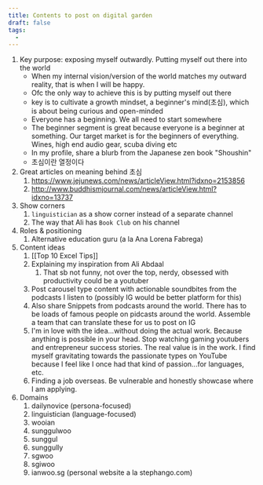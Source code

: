 ```yaml
---
title: Contents to post on digital garden
draft: false
tags:
  - 
---
```


1. Key purpose: exposing myself outwardly. Putting myself out there into the world
	- When my internal vision/version of the world matches my outward reality, that is when I will be happy. 
	- Ofc the only way to achieve this is by putting myself out there
	- key is to cultivate a growth mindset, a beginner's mind(초심), which is about being curious and open-minded
	- Everyone has a beginning. We all need to start somewhere
	- The beginner segment is great because everyone is a beginner at something. Our target market is for the beginners of everything. Wines, high end audio gear, scuba diving etc
	- In my profile, share a blurb from the Japanese zen book "Shoushin"
	- 초심이란 열정이다
2. Great articles on meaning behind 초심
	1. https://www.jejunews.com/news/articleView.html?idxno=2153856
	2. http://www.buddhismjournal.com/news/articleView.html?idxno=13737
3. Show corners
	1. `linguistician` as a show corner instead of a separate channel
	2. The way that Ali has `Book Club` on his channel
4. Roles & positioning
	1. Alternative education guru (a la Ana Lorena Fabrega)
5. Content ideas
	1. [[Top 10 Excel Tips]]
	2. Explaining my inspiration from Ali Abdaal
		1. That sb not funny, not over the top, nerdy, obsessed with productivity could be a youtuber
	3. Post carousel type content with actionable soundbites from the podcasts I listen to (possibly IG would be better platform for this)
	4. Also share Snippets from podcasts around the world. There has to be loads of famous people on pidcasts around the world. Assemble a team that can translate these for us to post on IG
	5. I'm in love with the idea...without doing the actual work. Because anything is possible in your head. Stop watching gaming youtubers and entrepreneur success stories. The real value is in the work. I find myself gravitating towards the passionate types on YouTube because I feel like I once had that kind of passion...for languages, etc.
	6. Finding a job overseas. Be vulnerable and honestly showcase where I am applying.
6. Domains
	1. dailynovice (persona-focused)  
	2. linguistician (language-focused)  
	3. wooian  
	4. sunggulwoo  
	5. sunggul  
	6. sunggully  
	7. sgwoo  
	8. sgiwoo  
	9. ianwoo.sg (personal website a la stephango.com)
